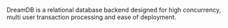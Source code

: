 DreamDB is a relational database backend designed for high concurrency, multi user transaction processing and ease of deployment.
